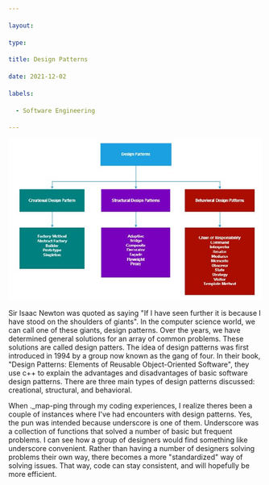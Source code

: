```yaml
---

layout: 

type: 

title: Design Patterns

date: 2021-12-02

labels:

  - Software Engineering

---
```


<img class="ui center image" src="/images/DesignPatterns.jpg">

Sir Isaac Newton was quoted as saying "If I have seen further it is because I have stood on the shoulders of giants".  In the computer science world, we can call one of these giants, design patterns.  Over the years, we have determined general solutions for an array of common problems.  These solutions are called design patters.  The idea of design patterns was first introduced in 1994 by a group now known as the gang of four.  In their book, "Design Patterns: Elements of Reusable Object-Oriented Software", they use c++ to explain the advantages and disadvantages of basic software design patterns.  There are three main types of design patterns discussed: creational, structural, and behavioral.

When .\_map-ping through my coding experiences, I realize theres been a couple of instances where I've had encounters with design patterns.  Yes, the pun was intended because underscore is one of them.  Underscore was a collection of functions that solved a number of basic but frequent problems.  I can see how a group of designers would find something like underscore convenient.  Rather than having a number of designers solving problems their own way, there becomes a more "standardized" way of solving issues.  That way, code can stay consistent, and will hopefully be more efficient.
